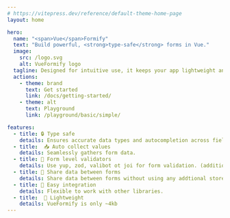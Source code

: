 ```yaml
---
# https://vitepress.dev/reference/default-theme-home-page
layout: home

hero:
  name: "<span>Vue</span>Formify"
  text: "Build powerful, <strong>type-safe</strong> forms in Vue."
  image:
    src: /logo.svg
    alt: VueFormify logo
  tagline: Designed for intuitive use, it keeps your app lightweight and efficient while offering robust form handling capabilities.
  actions:
    - theme: brand
      text: Get started
      link: /docs/getting-started/
    - theme: alt
      text: Playground
      link: /playground/basic/simple/

features:
  - title: 🔒 Type safe 
    details: Ensures accurate data types and autocompletion across fields
  - title:  📥 Auto collect values
    details: Seamlessly gathers form data.
  - title: 🚧 Form level validators
    details: Use yup, zod, valibot ot joi for form validation. (additional package needed)
  - title: 🔗 Share data between forms
    details: Share data between forms without using any addtional store logic.
  - title: 🚀 Easy integration
    details: Flexible to work with other libraries.
  - title:  🌱 Lightweight
    details: VueFormify is only ~4kb
---
```


